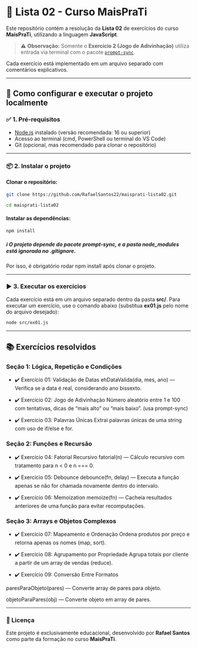# 📘 Lista 02 - Curso MaisPraTi

Este repositório contém a resolução da **Lista 02** de exercícios do curso **MaisPraTi**, utilizando a linguagem **JavaScript**.

> ⚠️ **Observação:** Somente o **Exercício 2 (Jogo de Adivinhação)** utiliza entrada via terminal com o pacote [`prompt-sync`](https://www.npmjs.com/package/prompt-sync).

Cada exercício está implementado em um arquivo separado com comentários explicativos.

---

## 🚀 Como configurar e executar o projeto localmente

### ✅ 1. Pré-requisitos

- [Node.js](https://nodejs.org/) instalado (versão recomendada: 16 ou superior)
- Acesso ao terminal (cmd, PowerShell ou terminal do VS Code)
- Git (opcional, mas recomendado para clonar o repositório)

---

### 📦 2. Instalar o projeto

#### Clonar o repositório:

```bash
git clone https://github.com/RafaelSantos22/maisprati-lista02.git

cd maisprati-lista02
```

#### Instalar as dependências:

```bash
npm install
```
##### ℹ️ O projeto depende do pacote prompt-sync, e a pasta node_modules está ignorada no .gitignore.
Por isso, é obrigatório rodar npm install após clonar o projeto.

---

### ▶️ 3. Executar os exercícios

Cada exercício está em um arquivo separado dentro da pasta **src/**.
Para executar um exercício, use o comando abaixo (substitua **ex01.js** pelo nome do arquivo desejado):

```bash
node src/ex01.js
```

---

## 📚 Exercícios resolvidos

### Seção 1: Lógica, Repetição e Condições

- ✔️ Exercício 01: Validação de Datas
ehDataValida(dia, mes, ano) — Verifica se a data é real, considerando ano bissexto.

- ✔️ Exercício 02: Jogo de Adivinhação
Número aleatório entre 1 e 100 com tentativas, dicas de “mais alto” ou “mais baixo”. (usa prompt-sync)

- ✔️ Exercício 03: Palavras Únicas
Extrai palavras únicas de uma string com uso de if/else e for.

### Seção 2: Funções e Recursão

- ✔️ Exercício 04: Fatorial Recursivo
fatorial(n) — Cálculo recursivo com tratamento para n < 0 e n === 0.

- ✔️ Exercício 05: Debounce
debounce(fn, delay) — Executa a função apenas se não for chamada novamente dentro do intervalo.

- ✔️ Exercício 06: Memoization
memoize(fn) — Cacheia resultados anteriores de uma função para evitar recomputações.

### Seção 3: Arrays e Objetos Complexos

- ✔️ Exercício 07: Mapeamento e Ordenação
Ordena produtos por preço e retorna apenas os nomes (map, sort).

- ✔️ Exercício 08: Agrupamento por Propriedade
Agrupa totais por cliente a partir de um array de vendas (reduce).

- ✔️ Exercício 09: Conversão Entre Formatos

paresParaObjeto(pares) — Converte array de pares para objeto.

objetoParaPares(obj) — Converte objeto em array de pares.

---

### 📄 Licença

Este projeto é exclusivamente educacional, desenvolvido por **Rafael Santos** como parte da formação no curso **MaisPraTi**.